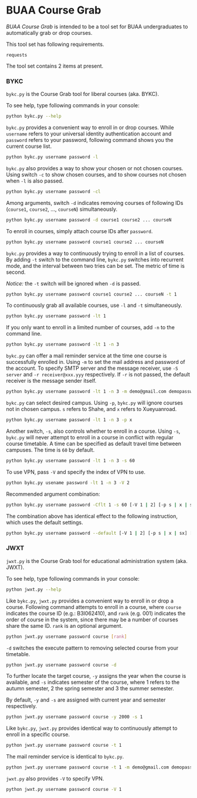 # BUAA Course Grab

*BUAA Course Grab* is intended to be a tool set for BUAA undergraduates to automatically grab or drop courses.

This tool set has following requirements.

```
requests
```

The tool set contains 2 items at present.

### BYKC

`bykc.py` is the Course Grab tool for liberal courses (aka. BYKC). 

To see help, type following commands in your console:

```sh
python bykc.py --help
```

`bykc.py` provides a convenient way to enroll in or drop courses. While `username` refers to your universal identity authentication account and `password` refers to your password, following command shows you the current course list.

```sh
python bykc.py username password -l
```

`bykc.py` also provides a way to show your chosen or not chosen courses. Using switch `-c` to show chosen courses, and to show courses not chosen when `-l` is also passed.

```sh
python bykc.py username password -cl
```

Among arguments, switch `-d` indicates removing courses of following IDs (`course1`, `course2`, ..., `courseN`) simultaneously.

```sh
python bykc.py username password -d course1 course2 ... courseN
```

To enroll in courses, simply attach course IDs after `password`.

```sh
python bykc.py username password course1 course2 ... courseN
```

`bykc.py` provides a way to continuously trying to enroll in a list of courses. By adding `-t` switch to the command line, `bykc.py` switches into recurrent mode, and the interval between two tries can be set. The metric of time is second.

*Notice:* the `-t` switch will be ignored  when `-d` is passed.

```sh
python bykc.py username password course1 course2 ... courseN -t 1
```

To continuously grab all available courses, use `-l` and `-t` simultaneously.

```sh
python bykc.py username password -lt 1
```

If you only want to enroll in a limited number of courses, add `-n` to the command line.

```sh
python bykc.py username password -lt 1 -n 3
```

`bykc.py` can offer a mail reminder service at the time one course is successfully enrolled in. Using `-m` to set the mail address and password of the account. To specify SMTP server and the message receiver, use `-S server` and `-r receiver@xxx.yyy` respectively. If `-r` is not passed, the default receiver is the message sender itself.

```sh
python bykc.py username password -lt 1 -n 3 -m demo@gmail.com demopassword
```

`bykc.py` can select desired campus. Using `-p`, `bykc.py` will ignore courses not in chosen campus. `s` refers to Shahe, and `x` refers to Xueyuanroad.

```sh
python bykc.py username password -lt 1 -n 3 -p x
```

Another switch, `-s`, also controls whether to enroll in a course. Using `-s`, `bykc.py` will never attempt to enroll in a course in conflict with regular course timetable. A time can be specified as default travel time between campuses. The time is `60` by default.

```sh
python bykc.py username password -lt 1 -n 3 -s 60
```

To use VPN, pass `-V` and specify the index of VPN to use.

```sh
python bykc.py usename password -lt 1 -n 3 -V 2
```

Recommended argument combination:

```sh
python bykc.py username password -Cflt 1 -s 60 [-V 1 | 2] [-p s | x | sx] [-m demo@gmail.com demopassword]
```

The combination above has identical effect to the following instruction, which uses the default settings.

```sh
python bykc.py username password --default [-V 1 | 2] [-p s | x | sx] [-m demo@gmail.com demopassword]
```

### JWXT

`jwxt.py` is the Course Grab tool for educational administration system (aka. JWXT). 

To see help, type following commands in your console:

```sh
python jwxt.py --help
```

Like `bykc.py`, `jwxt.py` provides a convenient way to enroll in or drop a course. Following command attempts to enroll in a course, where `course` indicates the course ID (e.g.: B3I062410), and `rank` (e.g. 001) indicates the order of course in the system, since there may be a number of courses share the same ID. `rank` is an optional argument.

```sh
python jwxt.py username password course [rank]
```

`-d` switches the execute pattern to removing selected course from your timetable.

```sh
python jwxt.py username password course -d
```

To further locate the target course, `-y` assigns the year when the course is available, and `-s` indicates semester of the course, where 1 refers to the autumn semester, 2 the spring semester and 3 the summer semester.

By default, `-y` and `-s` are assigned with current year and semester respectively.

```sh
python jwxt.py username password course -y 2000 -s 1
```

Like `bykc.py`, `jwxt.py` provides identical way to continuously attempt to enroll in a specific course.

```sh
python jwxt.py username password course -t 1
```

The mail reminder service is identical to `bykc.py`.

```sh
python jwxt.py username password course -t 1 -m demo@gmail.com demopassword
```

`jwxt.py` also provides `-V` to specify VPN.

```sh
python jwxt.py username password course -V 1
```
